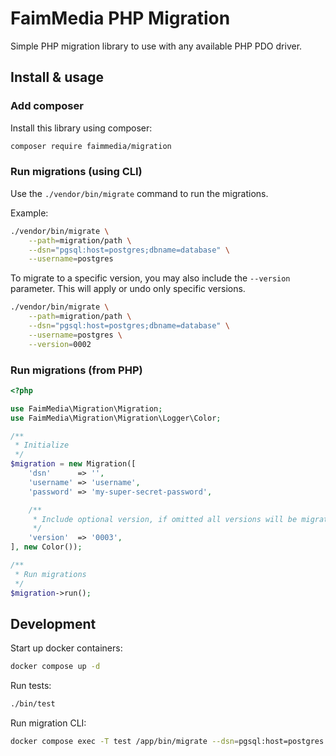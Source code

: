# FaimMedia PHP Migration

Simple PHP migration library to use with any available PHP PDO driver.

## Install & usage

### Add composer

Install this library using composer:

```bash
composer require faimmedia/migration
```

### Run migrations (using CLI)

Use the `./vendor/bin/migrate` command to run the migrations.

Example:

```bash
./vendor/bin/migrate \
	--path=migration/path \
	--dsn="pgsql:host=postgres;dbname=database" \
	--username=postgres
```

To migrate to a specific version, you may also include the `--version` parameter. This will apply or undo only specific versions.

```bash
./vendor/bin/migrate \
	--path=migration/path \
	--dsn="pgsql:host=postgres;dbname=database" \
	--username=postgres \
	--version=0002
```

### Run migrations (from PHP)

```php
<?php

use FaimMedia\Migration\Migration;
use FaimMedia\Migration\Migration\Logger\Color;

/**
 * Initialize
 */
$migration = new Migration([
	'dsn'      => '',
	'username' => 'username',
	'password' => 'my-super-secret-password',

	/**
	 * Include optional version, if omitted all versions will be migrated
	 */
	'version'  => '0003',
], new Color());

/**
 * Run migrations
 */
$migration->run();
```

## Development

Start up docker containers:

```bash
docker compose up -d
```

Run tests:

```bash
./bin/test
```

Run migration CLI:

```bash
docker compose exec -T test /app/bin/migrate --dsn=pgsql:host=postgres --username=migrate-test --path=/app/test/sql
```
